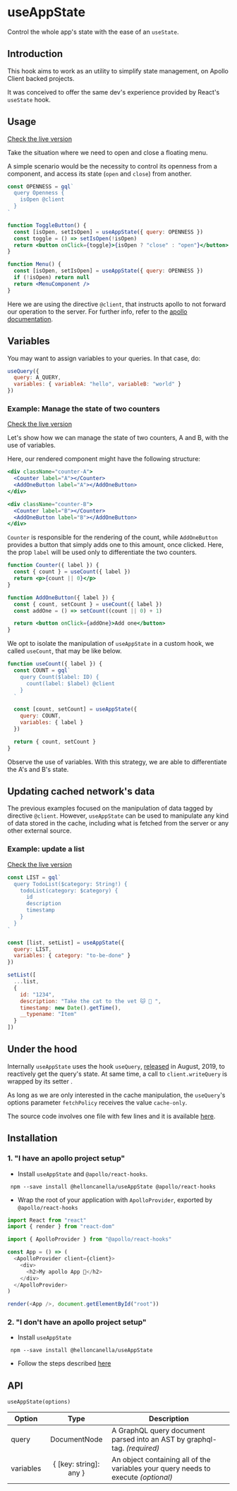 # useAppState

Control the whole app's state with the ease of an `useState`.

## Introduction

This hook aims to work as an utility to simplify state management, on Apollo Client backed projects.

It was conceived to offer the same dev's experience provided by React's `useState` hook.

## Usage

[Check the live version](https://codesandbox.io/embed/toggling-menu-euqrk)

Take the situation where we need to open and close a floating menu.

A simple scenario would be the necessity to control its openness from a component, and access its state (`open` and `close`) from another.

```jsx
const OPENNESS = gql`
  query Openness {
    isOpen @client
  }
`

function ToggleButton() {
  const [isOpen, setIsOpen] = useAppState({ query: OPENNESS })
  const toggle = () => setIsOpen(!isOpen)
  return <button onClick={toggle}>{isOpen ? "close" : "open"}</button>
}

function Menu() {
  const [isOpen, setIsOpen] = useAppState({ query: OPENNESS })
  if (!isOpen) return null
  return <MenuComponent />
}
```

Here we are using the directive `@client`, that instructs apollo to not forward our operation to the server. For further info, refer to the [apollo documentation](https://www.apollographql.com/docs/react/essentials/local-state/).

## Variables

You may want to assign variables to your queries. In that case, do:

```jsx
useQuery({
  query: A_QUERY,
  variables: { variableA: "hello", variableB: "world" }
})
```

### Example: Manage the state of two counters

[Check the live version](https://codesandbox.io/embed/late-surf-wtjpb)

Let's show how we can manage the state of two counters, A and B, with the use of variables.

Here, our rendered component might have the following structure:

```jsx
<div className="counter-A">
  <Counter label="A"></Counter>
  <AddOneButton label="A"></AddOneButton>
</div>

<div className="counter-B">
  <Counter label="B"></Counter>
  <AddOneButton label="B"></AddOneButton>
</div>
```

`Counter` is responsible for the rendering of the count, while `AddOneButton` provides a button that simply adds one to this amount, once clicked. Here, the prop `label` will be used only to differentiate the two counters.

```jsx
function Counter({ label }) {
  const { count } = useCount({ label })
  return <p>{count || 0}</p>
}

function AddOneButton({ label }) {
  const { count, setCount } = useCount({ label })
  const addOne = () => setCount((count || 0) + 1)

  return <button onClick={addOne}>Add one</button>
}
```

We opt to isolate the manipulation of `useAppState` in a custom hook, we called `useCount`, that may be like below.

```jsx
function useCount({ label }) {
  const COUNT = gql`
    query Count($label: ID) {
      count(label: $label) @client
    }
  `

  const [count, setCount] = useAppState({
    query: COUNT,
    variables: { label }
  })

  return { count, setCount }
}
```

Observe the use of variables. With this strategy, we are able to differentiate the A's and B's state.

## Updating cached network's data

The previous examples focused on the manipulation of data tagged by directive `@client`. However, `useAppState` can be used to manipulate any kind of data stored in the cache, including what is fetched from the server or any other external source.

### Example: update a list

[Check the live version](https://codesandbox.io/embed/todolist-kyjel)

```jsx
const LIST = gql`
  query TodoList($category: String!) {
    todoList(category: $category) {
      id
      description
      timestamp
    }
  }
`

const [list, setList] = useAppState({
  query: LIST,
  variables: { category: "to-be-done" }
})

setList([
  ...list,
  {
    id: "1234",
    description: "Take the cat to the vet 🐱 🏥‍ ",
    timestamp: new Date().getTime(),
    __typename: "Item"
  }
])
```

## Under the hood

Internally `useAppState` uses the hook `useQuery`, [released](https://blog.apollographql.com/apollo-client-now-with-react-hooks-676d116eeae2) in August, 2019, to reactively get the query's state. At same time, a call to `client.writeQuery` is wrapped by its setter .

As long as we are only interested in the cache manipulation, the `useQuery`'s options parameter `fetchPolicy` receives the value `cache-only`.

The source code involves one file with few lines and it is available [here](https://github.com/helloncanella/useAppState/blob/master/src/useAppState.js).

## Installation

### 1. "I have an apollo project setup"

- Install `useAppState` and `@apollo/react-hooks`.

```
 npm --save install @helloncanella/useAppState @apollo/react-hooks
```

- Wrap the root of your application with `ApolloProvider`, exported by `@apollo/react-hooks`

```js
import React from "react"
import { render } from "react-dom"

import { ApolloProvider } from "@apollo/react-hooks"

const App = () => (
  <ApolloProvider client={client}>
    <div>
      <h2>My apollo App 🚀</h2>
    </div>
  </ApolloProvider>
)

render(<App />, document.getElementById("root"))
```

### 2. "I don't have an apollo project setup"

- Install `useAppState`

```
 npm --save install @helloncanella/useAppState
```

- Follow the steps described [here](https://www.apollographql.com/docs/react/essentials/get-started/)

## API

`useAppState(options)`

| Option    |          Type          | Description                                                                        |
| --------- | :--------------------: | ---------------------------------------------------------------------------------- |
| query     |      DocumentNode      | A GraphQL query document parsed into an AST by graphql-tag. _(required)_           |
| variables | { [key: string]: any } | An object containing all of the variables your query needs to execute _(optional)_ |
